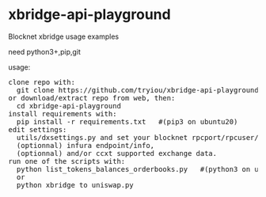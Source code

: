 # xbridge-api-playground
Blocknet xbridge usage examples

need python3+,pip,git

usage:
<pre>
clone repo with:
  git clone https://github.com/tryiou/xbridge-api-playground.git
or download/extract repo from web, then:
  cd xbridge-api-playground
install requirements with:
  pip install -r requirements.txt   #(pip3 on ubuntu20)
edit settings:
  utils/dxsettings.py and set your blocknet rpcport/rpcuser/rpcpassword,
  (optionnal) infura endpoint/info,
  (optionnal) and/or ccxt supported exchange data.
run one of the scripts with:
  python list_tokens_balances_orderbooks.py   #(python3 on ubuntu20)
  or
  python xbridge_to_uniswap.py 
</pre>

